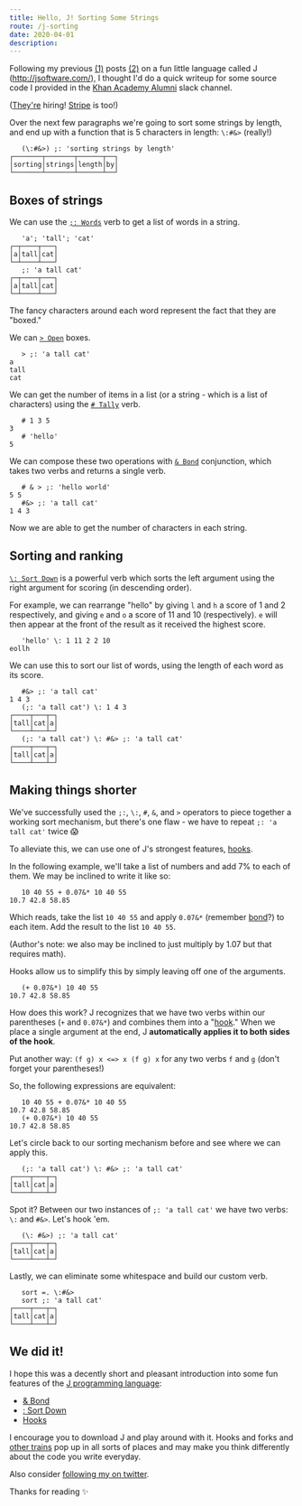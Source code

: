 ```yaml
---
title: Hello, J! Sorting Some Strings
route: /j-sorting
date: 2020-04-01
description: 
---
```


<!-- Inconsolata monospace doesn't work too good with J's unicode boxes -->
<style>pre code {font-family:monospace}</style>

Following my previous [(1)](/j-fibonacci) posts [(2)](/j-pascal) on a fun little language called J (http://jsoftware.com/), I thought I'd do a quick writeup for some source code I provided in the [Khan Academy Alumni](https://www.khanacademy.org/about/alumni) slack channel.

([They're](https://www.khanacademy.org/careers) hiring! [Stripe](https://stripe.com/jobs) is too!)

Over the next few paragraphs we're going to sort some strings by length, and end up with a function that is 5 characters in length: `\:#&>` (really!)

```
   (\:#&>) ;: 'sorting strings by length'
┌───────┬───────┬──────┬──┐
│sorting│strings│length│by│
└───────┴───────┴──────┴──┘
```

## Boxes of strings

We can use the [`;: Words`](https://www.jsoftware.com/docs/help804/dictionary/d332.htm) verb to get a list of words in a string.

```
   'a'; 'tall'; 'cat'
┌─┬────┬───┐
│a│tall│cat│
└─┴────┴───┘
   ;: 'a tall cat'
┌─┬────┬───┐
│a│tall│cat│
└─┴────┴───┘
```

The fancy characters around each word represent the fact that they are "boxed." 

We can [`> Open`](https://www.jsoftware.com/docs/help804/dictionary/d020.htm) boxes.

```
   > ;: 'a tall cat'
a   
tall
cat
```

We can get the number of items in a list (or a string - which is a list of characters) using the [`# Tally`](https://www.jsoftware.com/docs/help804/dictionary/d400.htm) verb.

```
   # 1 3 5
3
   # 'hello'
5
```

We can compose these two operations with [`& Bond`](https://www.jsoftware.com/docs/help804/dictionary/d630n.htm) conjunction, which takes two verbs and returns a single verb.

```
   # & > ;: 'hello world'
5 5
   #&> ;: 'a tall cat'
1 4 3
```

Now we are able to get the number of characters in each string.

## Sorting and ranking

[`\: Sort Down`](https://www.jsoftware.com/docs/help804/dictionary/d432.htm) is a powerful verb which sorts the left argument using the right argument for scoring (in descending order).

For example, we can rearrange "hello" by giving `l` and `h` a score of 1 and 2 respectively, and giving `e` and `o` a score of 11 and 10 (respectively). `e` will then appear at the front of the result as it received the highest score.

```
   'hello' \: 1 11 2 2 10
eollh
```

We can use this to sort our list of words, using the length of each word as its score.

```
   #&> ;: 'a tall cat'
1 4 3
   (;: 'a tall cat') \: 1 4 3
┌────┬───┬─┐
│tall│cat│a│
└────┴───┴─┘
   (;: 'a tall cat') \: #&> ;: 'a tall cat'
┌────┬───┬─┐
│tall│cat│a│
└────┴───┴─┘
```

## Making things shorter

We've successfully used the `;:`, `\:`, `#`, `&`, and `>` operators to piece together a working sort mechanism, but there's one flaw - we have to repeat `;: 'a tall cat'` twice 😱

To alleviate this, we can use one of J's strongest features, [hooks](https://www.jsoftware.com/docs/help804/primer/hook.htm).

In the following example, we'll take a list of numbers and add 7% to each of them. We may be inclined to write it like so:

```
   10 40 55 + 0.07&* 10 40 55
10.7 42.8 58.85
```

Which reads, take the list `10 40 55` and apply `0.07&*` (remember [bond](https://www.jsoftware.com/docs/help804/dictionary/d630n.htm)?) to each item. Add the result to the list `10 40 55`.

(Author's note: we also may be inclined to just multiply by 1.07 but that requires math).

Hooks allow us to simplify this by simply leaving off one of the arguments.

```
   (+ 0.07&*) 10 40 55
10.7 42.8 58.85
```

How does this work? J recognizes that we have two verbs within our parentheses (`+` and `0.07&*`) and combines them into a "[hook](https://www.jsoftware.com/docs/help804/primer/hook.htm)." When we place a single argument at the end, J **automatically applies it to both sides of the hook**.

Put another way: `(f g) x <=> x (f g) x` for any two verbs `f` and `g` (don't forget your parentheses!)

So, the following expressions are equivalent:

```
   10 40 55 + 0.07&* 10 40 55
10.7 42.8 58.85
   (+ 0.07&*) 10 40 55
10.7 42.8 58.85
```

Let's circle back to our sorting mechanism before and see where we can apply this.

```
   (;: 'a tall cat') \: #&> ;: 'a tall cat'
┌────┬───┬─┐
│tall│cat│a│
└────┴───┴─┘
```

Spot it? Between our two instances of `;: 'a tall cat'` we have two verbs: `\:` and `#&>`. Let's hook 'em.

```
   (\: #&>) ;: 'a tall cat'
┌────┬───┬─┐
│tall│cat│a│
└────┴───┴─┘
```

Lastly, we can eliminate some whitespace and build our custom verb.

```
   sort =. \:#&>
   sort ;: 'a tall cat'
┌────┬───┬─┐
│tall│cat│a│
└────┴───┴─┘
```

## We did it!

I hope this was a decently short and pleasant introduction into some fun features of the [J programming language](https://www.jsoftware.com/#/README):

- [& Bond](https://www.jsoftware.com/docs/help804/dictionary/d630n.htm)
- [\: Sort Down](https://www.jsoftware.com/docs/help804/dictionary/d432.htm)
- [Hooks](https://www.jsoftware.com/docs/help804/primer/hook.htm)

I encourage you to download J and play around with it. Hooks and forks and [other trains](https://www.jsoftware.com/docs/help804/dictionary/dictf.htm) pop up in all sorts of places and may make you think differently about the code you write everyday.

Also consider [following my on twitter](https://twitter.com/jdan). 

Thanks for reading ✨